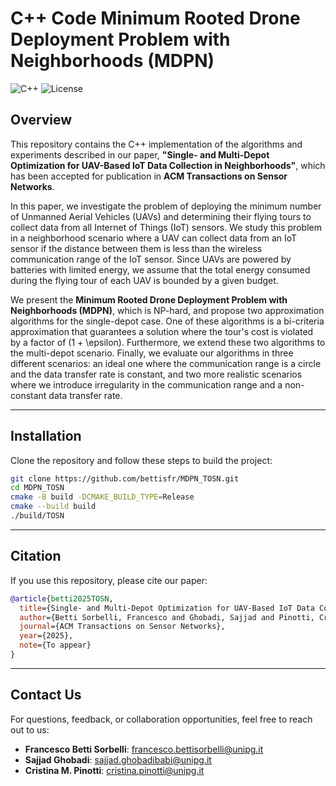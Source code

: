 # C++ Code Minimum Rooted Drone Deployment Problem with Neighborhoods (MDPN)

![C++](https://img.shields.io/badge/-C++-blue?logo=cplusplus)
![License](https://img.shields.io/badge/license-MIT-green)

## Overview

This repository contains the C++ implementation of the algorithms and experiments described in our paper, **"Single- and Multi-Depot Optimization for UAV-Based IoT Data Collection in Neighborhoods"**, which has been accepted for publication in **ACM Transactions on Sensor Networks**.

In this paper, we investigate the problem of deploying the minimum number of Unmanned Aerial Vehicles (UAVs) and determining their flying tours to collect data from all Internet of Things (IoT) sensors. We study this problem in a neighborhood scenario where a UAV can collect data from an IoT sensor if the distance between them is less than the wireless communication range of the IoT sensor. Since UAVs are powered by batteries with limited energy, we assume that the total energy consumed during the flying tour of each UAV is bounded by a given budget.

We present the **Minimum Rooted Drone Deployment Problem with Neighborhoods (MDPN)**, which is NP-hard, and propose two approximation algorithms for the single-depot case. One of these algorithms is a bi-criteria approximation that guarantees a solution where the tour's cost is violated by a factor of \(1 + \epsilon\). Furthermore, we extend these two algorithms to the multi-depot scenario. Finally, we evaluate our algorithms in three different scenarios: an ideal one where the communication range is a circle and the data transfer rate is constant, and two more realistic scenarios where we introduce irregularity in the communication range and a non-constant data transfer rate.

---

## Installation

Clone the repository and follow these steps to build the project:

```bash
git clone https://github.com/bettisfr/MDPN_TOSN.git
cd MDPN_TOSN
cmake -B build -DCMAKE_BUILD_TYPE=Release
cmake --build build
./build/TOSN
```

---

## Citation

If you use this repository, please cite our paper:

```bibtex
@article{betti2025TOSN,
  title={Single- and Multi-Depot Optimization for UAV-Based IoT Data Collection in Neighborhoods},
  author={Betti Sorbelli, Francesco and Ghobadi, Sajjad and Pinotti, Cristina M.},
  journal={ACM Transactions on Sensor Networks},
  year={2025},
  note={To appear}
}
```

---

## Contact Us

For questions, feedback, or collaboration opportunities, feel free to reach out to us:

- **Francesco Betti Sorbelli**: [francesco.bettisorbelli@unipg.it](mailto:francesco.bettisorbelli@unipg.it)
- **Sajjad Ghobadi**: [sajjad.ghobadibabi@unipg.it](mailto:sajjad.ghobadibabi@unipg.it)
- **Cristina M. Pinotti**: [cristina.pinotti@unipg.it](mailto:cristina.pinotti@unipg.it)
